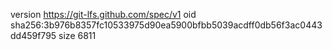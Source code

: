 version https://git-lfs.github.com/spec/v1
oid sha256:3b976b8357fc10533975d90ea5900bfbb5039acdff0db56f3ac0443dd459f795
size 6811
